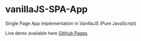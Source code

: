 # vanillaJS-SPA-App
Single Page App implementation in VanillaJS (Pure JavaScript)

Live demo available here [GitHub Pages](https://altugozengi.github.io/VanillaJS-SPA-App/).
